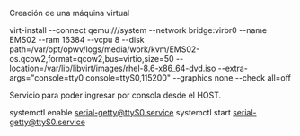 Creación de una máquina virtual

virt-install 
    --connect 
    qemu:///system 
    --network bridge:virbr0 
    --name EMS02 
    --ram 16384 
    --vcpu 8 
    --disk path=/var/opt/opwv/logs/media/work/kvm/EMS02-os.qcow2,format=qcow2,bus=virtio,size=50 
    --location=/var/lib/libvirt/images/rhel-8.6-x86_64-dvd.iso 
    --extra-args="console=tty0 console=ttyS0,115200" 
    --graphics none 
    --check all=off


Servicio para poder ingresar por consola desde el HOST.

systemctl enable serial-getty@ttyS0.service 
systemctl start serial-getty@ttyS0.service 
